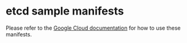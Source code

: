 # etcd sample manifests

Please refer to the [Google Cloud documentation](https://cloud.google.com/stackdriver/docs/managed-prometheus/exporters/etcd) for how to use these manifests.
